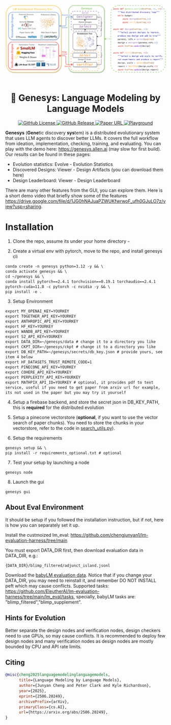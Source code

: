 <div align="center">
  <img src="bin/assets/all_in_one.png" alt="Genesys Architecture" width="800" style="margin-left:'auto' margin-right:'auto' display:'block'"/>
  <br>
  <br>
  <h1>🧬 Genesys: Language Modeling by Language Models</h1>
</div>

<p align="center">
  <a href="https://github.com/allenai/genesys/blob/main/LICENSE">
    <img alt="GitHub License" src="https://img.shields.io/github/license/allenai/genesys">
  </a>
  <a href="https://github.com/allenai/genesys/releases">
    <img alt="GitHub Release" src="https://img.shields.io/github/v/release/allenai/genesys">
  </a>
  <a href="https://arxiv.org/pdf/2506.20249.pdf">
    <img alt="Paper URL" src="https://img.shields.io/badge/arxiv-2506.20249-blue">
  </a>
  <a href="https://genesys.allen.ai">
    <img alt="Playground" src="https://img.shields.io/badge/Genesys-Demo-FCBA03">
  </a>
<!--   <a href="https://discord.gg/sZq3jTNVNG">
    <img alt="Discord" src="https://img.shields.io/badge/Discord%20-%20blue?style=flat&logo=discord&label=Ai2&color=%235B65E9">
  </a> -->
</p>

**Genesys** (**Gene**tic discovery **sys**tem) is a distributed evolutionary system that uses LLM agents to discover better LLMs. 
It covers the full workflow from ideation, implementation, checking, training, and evaluating.
You can play with the demo here: https://genesys.allen.ai (may slow for first build).
Our results can be found in these pages:
 - Evolution statistics: Evolve - Evolution Statistics
 - Discovered Designs: Viewer - Design Artifacts (you can download them here)
 - Design Leaderboard: Viewer - Design Leaderboard
 
There are many other features from the GUI, you can explore them. Here is a short demo video that briefly show some of the features https://drive.google.com/file/d/1JG0hNAJuaPZWUKfwrwoF_ufh0GJuLO7z/view?usp=sharing.




# Installation

1. Clone the repo, assume its under your home directory `~`

2. Create a virtual env with pytorch, move to the repo, and install genesys cli
```shell
conda create -n genesys python=3.12 -y && \
conda activate genesys && \
cd ~/genesys && \
conda install pytorch==2.4.1 torchvision==0.19.1 torchaudio==2.4.1 pytorch-cuda=11.8 -c pytorch -c nvidia -y && \
pip install -e .
```

3. Setup Environment
```shell
export MY_OPENAI_KEY=YOURKEY
export TOGETHER_API_KEY=YOURKEY
export ANTHROPIC_API_KEY=YOURKEY
export HF_KEY=YOURKEY
export WANDB_API_KEY=YOURKEY
export S2_API_KEY=YOURKEY
export DATA_DIR=~/genesys/data # change it to a directory you like
export CKPT_DIR=~/genesys/ckpt # change it to a directory you like
export DB_KEY_PATH=~/genesys/secrets/db_key.json # provide yours, see item 4 below
export HF_DATASETS_TRUST_REMOTE_CODE=1
export PINECONE_API_KEY=YOURKEY
export COHERE_API_KEY=YOURKEY
export PERPLEXITY_API_KEY=YOURKEY
export MATHPIX_API_ID=YOURKEY # optional, it provides pdf to text service, useful if you need to get paper from arxiv url for example, its not used in the paper but you may try it yourself
```

4. Setup a firebase backend, and store the secret json in DB_KEY_PATH, this is **required** for the distributed evolution

5. Setup a pinecone vectorstore (**optional**, if you want to use the vector search of paper chunks). You need to store the chunks in your vectorstore, refer to the code in [search_utils.py](https://github.com/allenai/genesys/blob/main/model_discovery/agents/search_utils.py)).

6. Setup the requirements
```shell
genesys setup && \ 
pip install -r requirements_optional.txt # optional
```
<!-- Hint 1: If you want to prepare the datasets only, use `genesys setup -d`. 

Hint 2: You can simply install requirements by `genesys setup -s` as preparing datasets takes a long time. -->

7. Test your setup by launching a node
```shell
genesys node
```

8. Launch the gui
```shell
genesys gui
```



<!-- 
### Build search library

Download `library_files.zip`[] , unzip it and put it under `model/library`. It should be like this: 
```
model/
    library/
        files/
            htmls/
            htmls2/
            htmlsp/
            pdfs/
            pdfs2/
            pdfsp/
```
 -->

## About Eval Environment

It should be setup if you followed the installation instruction, but if not, here is how you can separately set it up.

Install the custmoized lm_eval: https://github.com/chengjunyan1/lm-evaluation-harness/tree/main

You must export DATA_DIR first, then download evaluation data in DATA_DIR, e.g.:
```
{DATA_DIR}/blimp_filtered/adjunct_island.jsonl
```
Download the [babyLM evaluation data](https://files.osf.io/v1/resources/ad7qg/providers/osfstorage/66358ec34664da20a0ed6acc/?zip=evaluation_data). Notice that if you change your DATA_DIR, you may need to reinstall it, and remember DO NOT INSTALL peft which may cause conflicts. Supported tasks: https://github.com/EleutherAI/lm-evaluation-harness/tree/main/lm_eval/tasks, specially, babyLM tasks are: "blimp_filtered","blimp_supplement".



## Hints for Evolution

Better separate the design nodes and verification nodes, design checkers need to use GPUs, so may cause conflicts. It is recommended to deploy few design nodes and many verification nodes as design nodes are mostly bounded by CPU and API rate limits. 



## Citing

```bibtex
@misc{cheng2025languagemodelinglanguagemodels,
      title={Language Modeling by Language Models}, 
      author={Junyan Cheng and Peter Clark and Kyle Richardson},
      year={2025},
      eprint={2506.20249},
      archivePrefix={arXiv},
      primaryClass={cs.AI},
      url={https://arxiv.org/abs/2506.20249}, 
}
```


<!-- 
### create beaker image (ai2 internal) 
You can run 
```
sh create_beaker.sh 
```
to create a beaker image that allows you to run beaker batch jobs. You
can run a batch job by doing the following: 
```bash 
beaker experiment create etc/beaker/train_example.yaml

```
which shows how to use the built image in beaker to run an example
training job. 

# Current discovery system 

To build a discovery system, you can do the following: 
```python
from model_discovery import BuildSystem 


system = BuildSystem() 
system("discovery me a new model") 
```
The implementation is in `model_discovery/system.py`, which loads a `designer` and `reviewer` agent (by default) from the agent specification files in `etc/agent_spec` (this can be modified as needed and additional agents can be added). 



# Model Discovery Algorithm

Assumptions:
1. Cost of verification >> sampling where in the sampling process, the cost of implementation > proposal
2. The verification process can asymptotically reflect the distance to the optimum or alternatively the improvements
3. High-quality samples (designs chosen to verify) can increase the convergence of the evolution process
4. LLM thinking depth correlated to total output lengths in a dialog for producing one sample
5. LLM agent can asymptotically produce a high-quality sample after a dialog with probability p
...
-->
